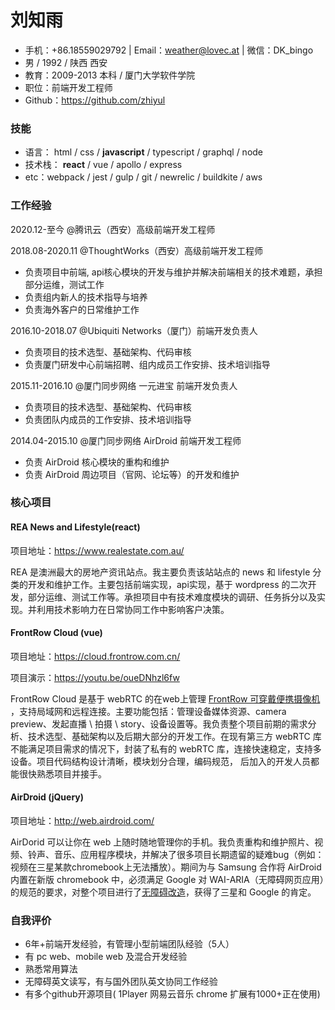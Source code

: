 # 刘知雨
-  手机：+86.18559029792 | Email：weather@lovec.at | 微信：DK_bingo
-  男 / 1992 / 陕西 西安 
-  教育：2009-2013 本科 / 厦门大学软件学院 
-  职位：前端开发工程师
-  Github：https://github.com/zhiyul
### 技能

* 语言： html / css / __javascript__ / typescript / graphql / node 
* 技术栈： __react__ / vue / apollo / express
* etc：webpack / jest / gulp / git / newrelic / buildkite / aws

### 工作经验

2020.12-至今 @腾讯云（西安）高级前端开发工程师

2018.08-2020.11 @ThoughtWorks（西安）高级前端开发工程师

- 负责项目中前端, api核心模块的开发与维护并解决前端相关的技术难题，承担部分运维，测试工作
- 负责组内新人的技术指导与培养
- 负责海外客户的日常维护工作

2016.10-2018.07 @Ubiquiti Networks（厦门）前端开发负责人

- 负责项目的技术选型、基础架构、代码审核
- 负责厦门研发中心前端招聘、组内成员工作安排、技术培训指导

2015.11-2016.10 @厦门同步网络 一元进宝 前端开发负责人

- 负责项目的技术选型、基础架构、代码审核
- 负责团队内成员的工作安排、技术培训指导

2014.04-2015.10 @厦门同步网络 AirDroid 前端开发工程师

- 负责 AirDroid 核心模块的重构和维护
- 负责 AirDroid 周边项目（官网、论坛等）的开发和维护

### 核心项目

#### REA News and Lifestyle(react)

项目地址：https://www.realestate.com.au/

REA 是澳洲最大的房地产资讯站点。我主要负责该站站点的 news 和 lifestyle 分类的开发和维护工作。主要包括前端实现，api实现，基于 wordpress 的二次开发，部分运维、测试工作等。承担项目中有技术难度模块的调研、任务拆分以及实现。并利用技术影响力在日常协同工作中影响客户决策。

#### FrontRow Cloud (vue)

项目地址：https://cloud.frontrow.com.cn/

项目演示：https://youtu.be/oueDNhzl6fw

FrontRow Cloud 是基于 webRTC 的在web上管理  [FrontRow 可穿戴便携摄像机](https://www.frontrow.com.cn/) ，支持局域网和远程连接。主要功能包括：管理设备媒体资源、camera preview、发起直播 \ 拍摄 \ story、设备设置等。我负责整个项目前期的需求分析、技术选型、基础架构以及后期大部分的开发工作。在现有第三方 webRTC 库不能满足项目需求的情况下，封装了私有的 webRTC 库，连接快速稳定，支持多设备。项目代码结构设计清晰，模块划分合理，编码规范， 后加入的开发人员都能很快熟悉项目并接手。

#### AirDroid (jQuery)

项目地址：http://web.airdroid.com/

AirDorid 可以让你在 web 上随时随地管理你的手机。我负责重构和维护照片、视频、铃声、音乐、应用程序模块，并解决了很多项目长期遗留的疑难bug（例如：视频在三星某款chromebook上无法播放）。期间为与 Samsung 合作将 AirDroid 内置在新版 chromebook 中，必须满足 Google 对 WAI-ARIA（无障碍网页应用）的规范的要求，对整个项目进行了[无障碍改造](https://github.com/zhiyul/blog/blob/master/201509/01.md)，获得了三星和 Google 的肯定。

### 自我评价

- 6年+前端开发经验，有管理小型前端团队经验（5人）
- 有 pc web、mobile web 及混合开发经验
- 熟悉常用算法
- 无障碍英文读写，有与国外团队英文协同工作经验
- 有多个github开源项目( 1Player 网易云音乐 chrome 扩展有1000+正在使用)
